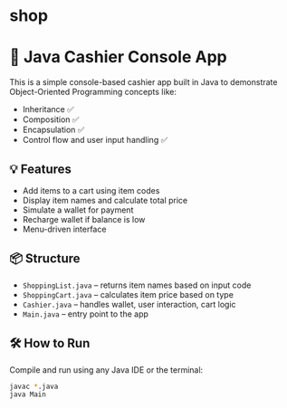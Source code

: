 # shop
# 🛒 Java Cashier Console App

This is a simple console-based cashier app built in Java to demonstrate Object-Oriented Programming concepts like:

- Inheritance ✅
- Composition ✅
- Encapsulation ✅
- Control flow and user input handling ✅

## 💡 Features

- Add items to a cart using item codes
- Display item names and calculate total price
- Simulate a wallet for payment
- Recharge wallet if balance is low
- Menu-driven interface

## 📦 Structure

- `ShoppingList.java` – returns item names based on input code
- `ShoppingCart.java` – calculates item price based on type
- `Cashier.java` – handles wallet, user interaction, cart logic
- `Main.java` – entry point to the app

## 🛠️ How to Run

Compile and run using any Java IDE or the terminal:

```bash
javac *.java
java Main
